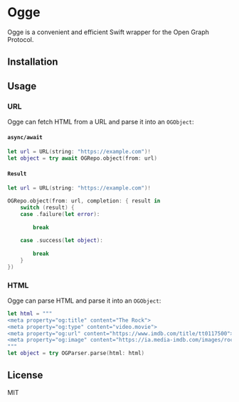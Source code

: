 # Ogge

Ogge is a convenient and efficient Swift wrapper for the Open Graph Protocol.

## Installation

## Usage

### URL

Ogge can fetch HTML from a URL and parse it into an `OGObject`:

#### `async/await`

```swift
let url = URL(string: "https://example.com")!
let object = try await OGRepo.object(from: url)
```

#### `Result`

```swift
let url = URL(string: "https://example.com")!

OGRepo.object(from: url, completion: { result in
    switch (result) {
    case .failure(let error):
        
        break
        
    case .success(let object):
        
        break
    }
})
```

### HTML

Ogge can parse HTML and parse it into an `OGObject`:

```swift
let html = """
<meta property="og:title" content="The Rock">
<meta property="og:type" content="video.movie">
<meta property="og:url" content="https://www.imdb.com/title/tt0117500">
<meta property="og:image" content="https://ia.media-imdb.com/images/rock.jpg">
"""
let object = try OGParser.parse(html: html)
```

## License

MIT
